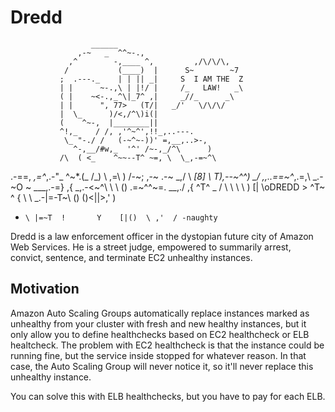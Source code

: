 # Dredd
                      ______
                   ,-~   _  ^^~-.,
                 ,^        -,____ ^,         ,/\/\/\,
                /           (____)  |      S~        ~7
               ;  .---._    | | || _|     S  I AM THE  Z
               | |      ~-.,\ | |!/ |     /_   LAW!   _\ 
               ( |    ~<-.,_^\|_7^ ,|     _//_      _\
               | |      ", 77>   (T/|   _/'   \/\/\/
               |  \_      )/<,/^\)i(|
               (    ^~-,  |________||
               ^!,_    / /, ,'^~^',!!_,..---.
                \_ "-./ /   (-~^~-))' =,__,..>-,
                  ^-,__/#w,_  '^' /~-,_/^\      )
               /\  ( <_    ^~~--T^ ~=, \  \_,-=~^\
  .-==,    _,=^_,.-"_  ^~*.(_  /_)    \ \,=\      )
 /-~;  \,-~ .-~  _,/ \    ___[8]_      \ T_),--~^^)
   _/   \,,..==~^_,.=,\   _.-~O   ~     \_\_\_,.-=}
 ,{       _,.-<~^\  \ \\      ()  .=~^^~=. \_\_,./
,{ ^T^ _ /  \  \  \  \ \)    [|   \oDREDD >
  ^T~ ^ { \  \ _\.-|=-T~\\    () ()\<||>,' )
   +     \ |=~T  !       Y    [|()  \ ,'  / -naughty


Dredd is a law enforcement officer in the dystopian future city of Amazon Web Services. He is a street judge, empowered to summarily arrest, convict, sentence, and terminate EC2 unhealthy instances.

## Motivation
Amazon Auto Scaling Groups automatically replace instances marked as unhealthy from your cluster with fresh and new healthy instances, but it only allow you to define healthchecks based on EC2 healthcheck or ELB healtcheck.
The problem with EC2 healthcheck is that the instance could be running fine, but the service inside stopped for whatever reason. In that case, the Auto Scaling Group will never notice it, so it'll never replace this unhealthy instance.

You can solve this with ELB healthchecks, but you have to pay for each ELB.
